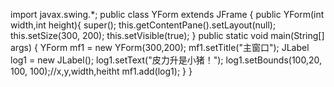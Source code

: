 import javax.swing.*;
public class YForm extends JFrame {
	public YForm(int width,int height){
		super();
		this.getContentPane().setLayout(null);
		this.setSize(300, 200);
		this.setVisible(true);
	}
	public static void main(String[] args) {
		YForm mf1 = new YForm(300,200);
		mf1.setTitle("主窗口");
		JLabel log1 = new JLabel();
		log1.setText("皮力升是小猪！");
	    log1.setBounds(100,20, 100, 100);//x,y,width,heitht
		mf1.add(log1);
	}
}

